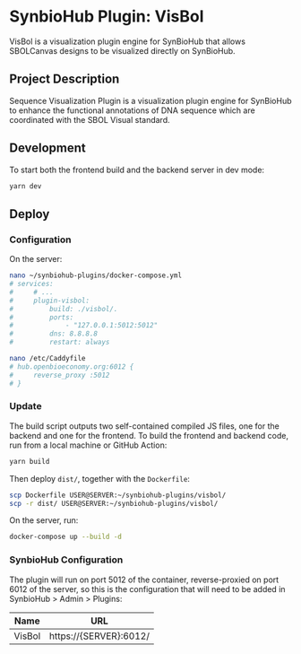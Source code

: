 # SynbioHub Plugin: VisBol

VisBol is a visualization plugin engine for SynBioHub that allows SBOLCanvas designs to be visualized directly on SynBioHub.

## Project Description

Sequence Visualization Plugin is a visualization plugin engine for SynBioHub to enhance the functional annotations of DNA sequence which are coordinated with the SBOL Visual standard.

## Development

To start both the frontend build and the backend server in dev mode:

```bash
yarn dev
```

## Deploy

### Configuration

On the server:

```bash
nano ~/synbiohub-plugins/docker-compose.yml
# services:
#     # ...
#     plugin-visbol:
#         build: ./visbol/.
#         ports:
#             - "127.0.0.1:5012:5012"
#         dns: 8.8.8.8
#         restart: always

nano /etc/Caddyfile
# hub.openbioeconomy.org:6012 {
#     reverse_proxy :5012
# }
```

### Update

The build script outputs two self-contained compiled JS files, one for the backend and one for the frontend.
To build the frontend and backend code, run from a local machine or GitHub Action:

```bash
yarn build
```

Then deploy `dist/`, together with the `Dockerfile`:

```bash
scp Dockerfile USER@SERVER:~/synbiohub-plugins/visbol/
scp -r dist/ USER@SERVER:~/synbiohub-plugins/visbol/
```

On the server, run:

```bash
docker-compose up --build -d
```

### SynbioHub Configuration

The plugin will run on port 5012 of the container, reverse-proxied on port 6012 of the server,
so this is the configuration that will need to be added in SynbioHub > Admin > Plugins:

| Name   | URL                    |
| ------ | ---------------------- |
| VisBol | https://{SERVER}:6012/ |
